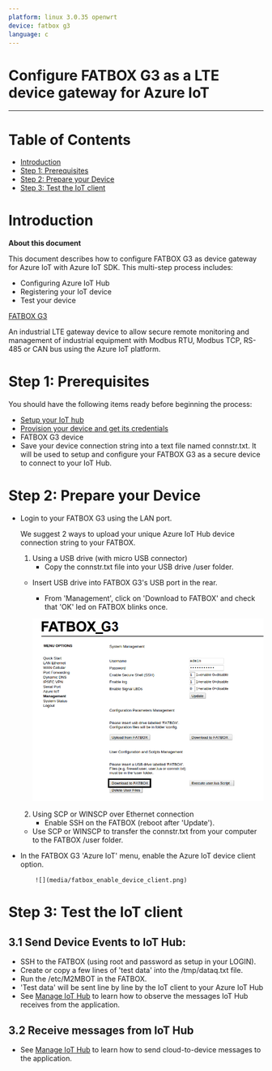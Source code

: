 ```yaml
---
platform: linux 3.0.35 openwrt
device: fatbox g3
language: c
---
```


Configure FATBOX G3 as a LTE device gateway for Azure IoT
===
---

# Table of Contents

-   [Introduction](#Introduction)
-   [Step 1: Prerequisites](#Prerequisites)
-   [Step 2: Prepare your Device](#PrepareDevice)
-   [Step 3: Test the IoT client](#Test)

<a name="Introduction"></a>
# Introduction

**About this document**

This document describes how to configure FATBOX G3 as device gateway for Azure IoT with Azure IoT SDK. This multi-step process includes:
-   Configuring Azure IoT Hub
-   Registering your IoT device
-   Test your device

<a href="http://www.amplified.com.au/#!4gltegateway/c192n">FATBOX G3</a>

An industrial LTE gateway device to allow secure remote monitoring and management of industrial equipment with Modbus RTU, Modbus TCP, RS-485 or CAN bus using the Azure IoT platform.

<a name="Prerequisites"></a>
# Step 1: Prerequisites

You should have the following items ready before beginning the process:

-   [Setup your IoT hub][lnk-setup-iot-hub]
-   [Provision your device and get its credentials][lnk-manage-iot-hub]
-   FATBOX G3 device
-   Save your device connection string into a text file named connstr.txt. It will be used to setup and configure your FATBOX G3 as a secure device to connect to your IoT Hub.

<a name="PrepareDevice"></a>
# Step 2: Prepare your Device

-   Login to your FATBOX G3 using the LAN port.

    We suggest 2 ways to upload your unique Azure IoT Hub device connection string to your FATBOX.

    1)  Using a USB drive (with micro USB connector)
        -   Copy the connstr.txt file into your USB drive /user folder.
	-   Insert USB drive into FATBOX G3's USB port in the rear.
        -   From 'Management', click on 'Download to FATBOX' and check that 'OK' led on FATBOX blinks once.
	
	    ![](media/download_to_fatbox.png)
	    
    2)  Using SCP or WINSCP over Ethernet connection
        -   Enable SSH on the FATBOX (reboot after 'Update').
	-   Use SCP or WINSCP to transfer the connstr.txt from your computer to the FATBOX /user folder. 
-   In the FATBOX G3 'Azure IoT' menu, enable the Azure IoT device client option.

            ![](media/fatbox_enable_device_client.png)
	    

<a name="Test"></a>
# Step 3: Test the IoT client

## 3.1 Send Device Events to IoT Hub:

-   SSH to the FATBOX (using root and password as setup in your LOGIN).
-   Create or copy a few lines of 'test data' into the /tmp/dataq.txt file.
-   Run the /etc/M2MBOT in the FATBOX.
-	'Test data' will be sent line by line by the IoT client to your Azure IoT Hub  
-   See [Manage IoT Hub][lnk-manage-iot-hub] to learn how to observe the messages IoT Hub receives from the application.

## 3.2 Receive messages from IoT Hub

-   See [Manage IoT Hub][lnk-manage-iot-hub] to learn how to send cloud-to-device messages to the application.


[lnk-setup-iot-hub]: ../setup_iothub.md
[lnk-manage-iot-hub]: ../manage_iot_hub.md
